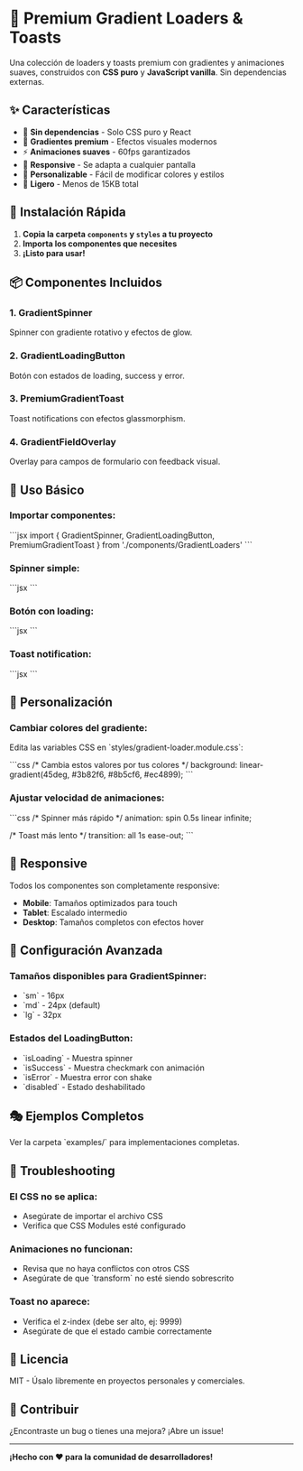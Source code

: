 # 🎨 Premium Gradient Loaders & Toasts

Una colección de loaders y toasts premium con gradientes y animaciones suaves, construidos con **CSS puro** y **JavaScript vanilla**. Sin dependencias externas.

## ✨ Características

- 🎯 **Sin dependencias** - Solo CSS puro y React
- 🌈 **Gradientes premium** - Efectos visuales modernos
- ⚡ **Animaciones suaves** - 60fps garantizados
- 📱 **Responsive** - Se adapta a cualquier pantalla
- 🎨 **Personalizable** - Fácil de modificar colores y estilos
- 🚀 **Ligero** - Menos de 15KB total

## 🚀 Instalación Rápida

1. **Copia la carpeta `components` y `styles` a tu proyecto**
2. **Importa los componentes que necesites**
3. **¡Listo para usar!**

## 📦 Componentes Incluidos

### 1. GradientSpinner
Spinner con gradiente rotativo y efectos de glow.

### 2. GradientLoadingButton  
Botón con estados de loading, success y error.

### 3. PremiumGradientToast
Toast notifications con efectos glassmorphism.

### 4. GradientFieldOverlay
Overlay para campos de formulario con feedback visual.

## 🎯 Uso Básico

### Importar componentes:
\`\`\`jsx
import { 
  GradientSpinner, 
  GradientLoadingButton, 
  PremiumGradientToast 
} from './components/GradientLoaders'
\`\`\`

### Spinner simple:
\`\`\`jsx
<GradientSpinner size="md" />
\`\`\`

### Botón con loading:
\`\`\`jsx
<GradientLoadingButton
  isLoading={loading}
  isSuccess={success}
  isError={error}
  onSave={handleSave}
  onCancel={handleCancel}
/>
\`\`\`

### Toast notification:
\`\`\`jsx
<PremiumGradientToast
  isLoading={loading}
  isSuccess={success}
  isError={error}
  errorMessage="Error personalizado"
/>
\`\`\`

## 🎨 Personalización

### Cambiar colores del gradiente:
Edita las variables CSS en \`styles/gradient-loader.module.css\`:

\`\`\`css
/* Cambia estos valores por tus colores */
background: linear-gradient(45deg, #3b82f6, #8b5cf6, #ec4899);
\`\`\`

### Ajustar velocidad de animaciones:
\`\`\`css
/* Spinner más rápido */
animation: spin 0.5s linear infinite;

/* Toast más lento */
transition: all 1s ease-out;
\`\`\`

## 📱 Responsive

Todos los componentes son completamente responsive:
- **Mobile**: Tamaños optimizados para touch
- **Tablet**: Escalado intermedio
- **Desktop**: Tamaños completos con efectos hover

## 🔧 Configuración Avanzada

### Tamaños disponibles para GradientSpinner:
- \`sm\` - 16px
- \`md\` - 24px (default)
- \`lg\` - 32px

### Estados del LoadingButton:
- \`isLoading\` - Muestra spinner
- \`isSuccess\` - Muestra checkmark con animación
- \`isError\` - Muestra error con shake
- \`disabled\` - Estado deshabilitado

## 🎭 Ejemplos Completos

Ver la carpeta \`examples/\` para implementaciones completas.

## 🐛 Troubleshooting

### El CSS no se aplica:
- Asegúrate de importar el archivo CSS
- Verifica que CSS Modules esté configurado

### Animaciones no funcionan:
- Revisa que no haya conflictos con otros CSS
- Asegúrate de que \`transform\` no esté siendo sobrescrito

### Toast no aparece:
- Verifica el z-index (debe ser alto, ej: 9999)
- Asegúrate de que el estado cambie correctamente

## 📄 Licencia

MIT - Úsalo libremente en proyectos personales y comerciales.

## 🤝 Contribuir

¿Encontraste un bug o tienes una mejora? ¡Abre un issue!

---

**¡Hecho con ❤️ para la comunidad de desarrolladores!**
